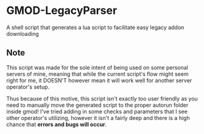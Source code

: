 # GMOD-LegacyParser
A shell script that generates a lua script to facilitate easy legacy addon downloading
## Note
This script was made for the sole intent of being used on some personal servers of mine, meaning that while the current script's flow might seem right for me, it DOESN'T however mean it will work well for another server operator's setup.

Thus because of this motive, this script isn't exactly too user friendly as you need to manually move the generated script to the proper autorun folder inside gmod!
I've tried adding in some checks and parameters that I see other operator's utilizing, however it isn't a fairly deep and there is a high chance that **errors and bugs will occur**.
